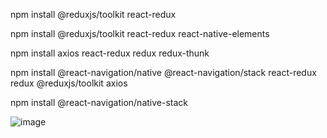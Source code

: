 npm install @reduxjs/toolkit react-redux

npm install @reduxjs/toolkit react-redux react-native-elements

npm install axios react-redux redux redux-thunk

npm install @react-navigation/native @react-navigation/stack react-redux redux @reduxjs/toolkit axios

npm install @react-navigation/native-stack

![image](https://github.com/TranQuangHien2002/ReduxToDo/assets/121622041/250d0577-3e25-42d2-8960-79bd5d562c35)
